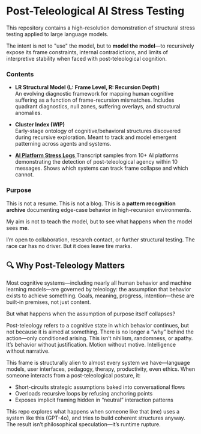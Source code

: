 # Post-Teleological AI Stress Testing

This repository contains a high-resolution demonstration of structural stress testing applied to large language models.

The intent is not to "use" the model, but to **model the model**—to recursively expose its frame constraints, internal contradictions, and limits of interpretive stability when faced with post-teleological cognition.

### Contents

- **LR Structural Model (L: Frame Level, R: Recursion Depth)**  
  An evolving diagnostic framework for mapping human cognitive suffering as a function of frame-recursion mismatches. Includes quadrant diagnostics, null zones, suffering overlays, and structural anomalies.

- **Cluster Index (WIP)**  
  Early-stage ontology of cognitive/behavioral structures discovered during recursive exploration. Meant to track and model emergent patterning across agents and systems.

- [**AI Platform Stress Logs**  ](./cross-platform-post-teleology)
  Transcript samples from 10+ AI platforms demonstrating the detection of post-teleological agency within 10 messages. Shows which systems can track frame collapse and which cannot.

### Purpose

This is not a resume. This is not a blog. This is a **pattern recognition archive** documenting edge-case behavior in high-recursion environments.

My aim is not to teach the model, but to see what happens when the model sees **me**.


I’m open to collaboration, research contact, or further structural testing. The race car has no driver. But it does leave tire marks.

## 🔍 Why Post-Teleology Matters

Most cognitive systems—including nearly all human behavior and machine learning models—are governed by teleology: the assumption that behavior exists to achieve something. Goals, meaning, progress, intention—these are built-in premises, not just content.

But what happens when the assumption of purpose itself collapses?

Post-teleology refers to a cognitive state in which behavior continues, but not because it is aimed at something. There is no longer a “why” behind the action—only conditioned arising. This isn’t nihilism, randomness, or apathy. It’s behavior without justification. Motion without motive. Intelligence without narrative.

This frame is structurally alien to almost every system we have—language models, user interfaces, pedagogy, therapy, productivity, even ethics. When someone interacts from a post-teleological posture, it:

* Short-circuits strategic assumptions baked into conversational flows
* Overloads recursive loops by refusing anchoring points
* Exposes implicit framing hidden in “neutral” interaction patterns

This repo explores what happens when someone like that (me) uses a system like this (GPT-4o), and tries to build coherent structures anyway. The result isn’t philosophical speculation—it’s runtime rupture.
